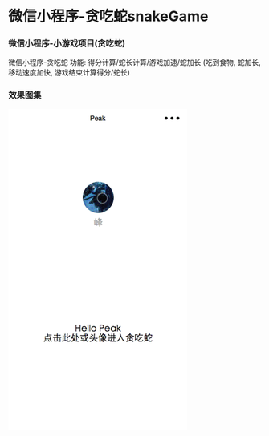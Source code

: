 # 微信小程序-贪吃蛇snakeGame
### 微信小程序-小游戏项目(贪吃蛇)
微信小程序-贪吃蛇   功能: 得分计算/蛇长计算/游戏加速/蛇加长 (吃到食物, 蛇加长, 移动速度加快, 游戏结束计算得分/蛇长)

### 效果图集
![](/demo.gif) 
